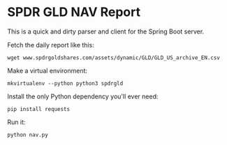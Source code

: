 # SPDR GLD NAV Report

This is a quick and dirty parser and client for the Spring Boot server.

Fetch the daily report like this:

    wget www.spdrgoldshares.com/assets/dynamic/GLD/GLD_US_archive_EN.csv

Make a virtual environment:

    mkvirtualenv --python python3 spdrgld

Install the only Python dependency you'll ever need:

    pip install requests

Run it:

    python nav.py
